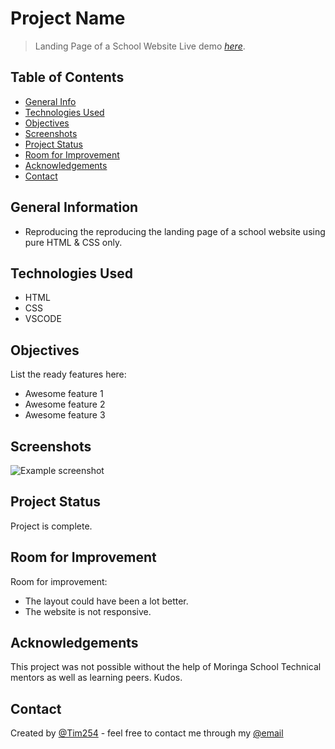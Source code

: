 # Project Name
> Landing Page of a School Website
> Live demo [_here_](https://tim254.github.io/MSIP-01/). 

## Table of Contents
* [General Info](#general-information)
* [Technologies Used](#technologies-used)
* [Objectives](#objectives)
* [Screenshots](#screenshots)
* [Project Status](#project-status)
* [Room for Improvement](#room-for-improvement)
* [Acknowledgements](#acknowledgements)
* [Contact](#contact)



## General Information
- Reproducing the reproducing the landing page of a school website using pure HTML & CSS only.


## Technologies Used
- HTML
- CSS
- VSCODE


## Objectives
List the ready features here:
- Awesome feature 1
- Awesome feature 2
- Awesome feature 3


## Screenshots
![Example screenshot](./assets/images/School%20Landing%20Page.png)




## Project Status
Project is complete.


## Room for Improvement

Room for improvement:
- The layout could have been a lot better.
- The website is not responsive.



## Acknowledgements
This project was not possible without the help of Moringa School Technical mentors as well as learning peers. Kudos.


## Contact
Created by [@Tim254](https://github.com/Tim254) - feel free to contact me through my [@email](tim.mailu@gmail.com)

